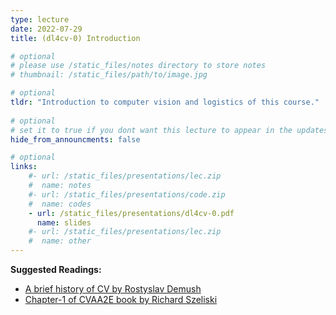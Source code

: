 ```yaml
---
type: lecture
date: 2022-07-29
title: (dl4cv-0) Introduction

# optional
# please use /static_files/notes directory to store notes
# thumbnail: /static_files/path/to/image.jpg

# optional
tldr: "Introduction to computer vision and logistics of this course."
  
# optional
# set it to true if you dont want this lecture to appear in the updates section
hide_from_announcments: false

# optional
links: 
    #- url: /static_files/presentations/lec.zip
    #  name: notes
    #- url: /static_files/presentations/code.zip
    #  name: codes
    - url: /static_files/presentations/dl4cv-0.pdf
      name: slides
    #- url: /static_files/presentations/lec.zip
    #  name: other
---
```


**Suggested Readings:**
- [A brief history of CV by Rostyslav Demush](https://medium.com/hackernoon/a-brief-history-of-computer-vision-and-convolutional-neural-networks-8fe8aacc79f3)
- [Chapter-1 of CVAA2E book by Richard Szeliski](https://szeliski.org/Book) 
